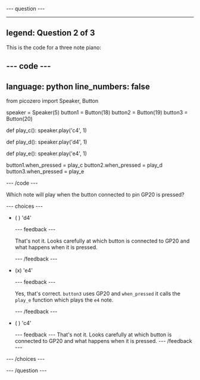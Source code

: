 
--- question ---

---
legend: Question 2 of 3
---

This is the code for a three note piano:

--- code ---
---
language: python
line_numbers: false
---
from picozero import Speaker, Button

speaker = Speaker(5) button1 = Button(18) button2 = Button(19) button3 = Button(20)

def play_c(): speaker.play('c4', 1)

def play_d(): speaker.play('d4', 1)

def play_e(): speaker.play('e4', 1)

button1.when_pressed = play_c button2.when_pressed = play_d button3.when_pressed = play_e

--- /code ---

Which note will play when the button connected to pin GP20 is pressed?

--- choices ---

- ( ) 'd4'

  --- feedback ---

  That's not it. Looks carefully at which button is connected to GP20 and what happens when it is pressed.

  --- /feedback ---

- (x) 'e4'

  --- feedback ---

  Yes, that's correct. `button3` uses GP20 and `when_pressed` it calls the `play_e` function which plays the `e4` note.

  --- /feedback ---

- ( ) 'c4'

  --- feedback --- That's not it. Looks carefully at which button is connected to GP20 and what happens when it is pressed. --- /feedback ---

--- /choices ---

--- /question ---
